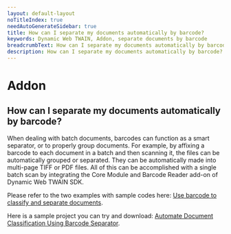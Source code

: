 ```yaml
---
layout: default-layout
noTitleIndex: true
needAutoGenerateSidebar: true
title: How can I separate my documents automatically by barcode?
keywords: Dynamic Web TWAIN, Addon, separate documents by barcode
breadcrumbText: How can I separate my documents automatically by barcode?
description: How can I separate my documents automatically by barcode?
---
```


# Addon

## How can I separate my documents automatically by barcode?

When dealing with batch documents, barcodes can function as a smart separator, or to properly group documents. For example, by affixing a barcode to each document in a batch and then scanning it, the files can be automatically grouped or separated. They can be automatically made into multi-page TIFF or PDF files. All of this can be accomplished with a single batch scan by integrating the Core Module and Barcode Reader add-on of Dynamic Web TWAIN SDK.

Please refer to the two examples with sample codes here: <a href="https://www.dynamsoft.com/web-twain/docs-archive/indepth/features/barcode.html?ver=17.2.1#use-barcode-to-classify-and-separate-documents" target="_blank">Use barcode to classify and separate documents</a>.

Here is a sample project you can try and download: <a href="https://www.dynamsoft.com/web-twain/resources/code-gallery/?SampleID=102" target="_blank">Automate Document Classification Using Barcode Separator</a>.
